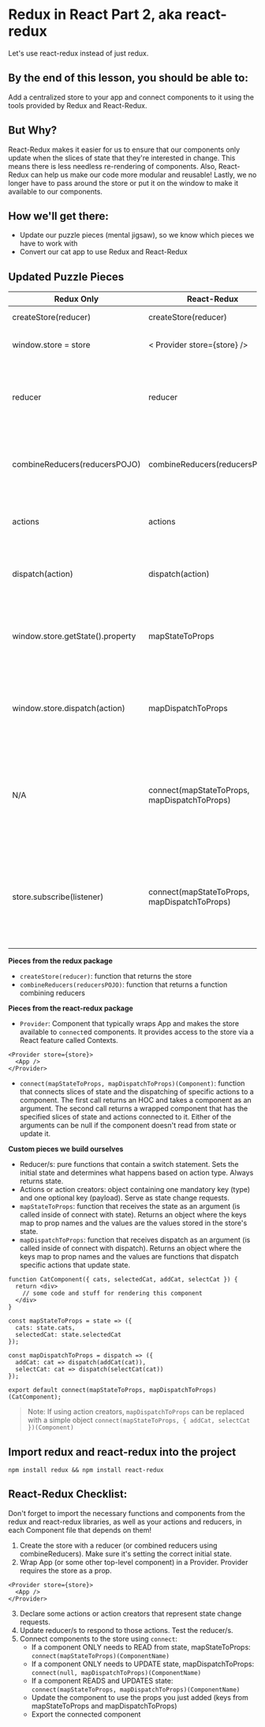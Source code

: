 # Redux in React Part 2, aka react-redux
Let's use react-redux instead of just redux.

## By the end of this lesson, you should be able to:
Add a centralized store to your app and connect components to it using the tools provided by Redux and React-Redux.

## But Why?
React-Redux makes it easier for us to ensure that our components only update when the slices of state that they're interested in change. This means there is less needless re-rendering of components. Also, React-Redux can help us make our code more modular and reusable! Lastly, we no longer have to pass around the store or put it on the window to make it available to our components.

## How we'll get there:
- Update our puzzle pieces (mental jigsaw), so we know which pieces we have to work with
- Convert our cat app to use Redux and React-Redux

## Updated Puzzle Pieces

Redux Only | React-Redux | Purpose
-----------|-------------|-----------
createStore(reducer) | createStore(reducer) | Create the store
window.store = store | < Provider store={store} /> | Make store available to components
reducer | reducer | Set the initial state and handle actions (state change requests)
combineReducers(reducersPOJO) | combineReducers(reducersPOJO) | Allow different reducers to handle slices of state
actions | actions | Define change requests that update state
dispatch(action) | dispatch(action) | Dispatch actions to the store to change state
window.store.getState().property | mapStateToProps | Read from state to make certain slices available to components
window.store.dispatch(action) | mapDispatchToProps | Dispatch actions from components to update state in store
N/A | connect(mapStateToProps, mapDispatchToProps) | Wrap component in another component to make slices of state and dispatch available as props
store.subscribe(listener) | connect(mapStateToProps, mapDispatchToProps) | Update component only when its slice of state changes (Yes, connect is doing all of the jobs!)

**Pieces from the redux package** 
- `createStore(reducer)`: function that returns the store
- `combineReducers(reducersPOJO)`: function that returns a function combining reducers

**Pieces from the react-redux package**
- `Provider`: Component that typically wraps App and makes the store available to `connect`ed components. It provides access to the store via a React feature called Contexts.
```
<Provider store={store}>
  <App />
</Provider>
```
- `connect(mapStateToProps, mapDispatchToProps)(Component)`: function that connects slices of state and the dispatching of specific actions to a component. The first call returns an HOC and takes a component as an argument. The second call returns a wrapped component that has the specified slices of state and actions connected to it. Either of the arguments can be null if the component doesn't read from state or update it.

**Custom pieces we build ourselves**
- Reducer/s: pure functions that contain a switch statement. Sets the initial state and determines what happens based on action type. Always returns state.
- Actions or action creators: object containing one mandatory key (type) and one optional key (payload). Serve as state change requests.
- `mapStateToProps`: function that receives the state as an argument (is called inside of connect with state). Returns an object where the keys map to prop names and the values are the values stored in the store's state.
- `mapDispatchToProps`: function that receives dispatch as an argument (is called inside of connect with dispatch). Returns an object where the keys map to prop names and the values are functions that dispatch specific actions that update state.

```
function CatComponent({ cats, selectedCat, addCat, selectCat }) {
  return <div>
    // some code and stuff for rendering this component
  </div>
}

const mapStateToProps = state => ({
  cats: state.cats,
  selectedCat: state.selectedCat
});

const mapDispatchToProps = dispatch => ({
  addCat: cat => dispatch(addCat(cat)),
  selectCat: cat => dispatch(selectCat(cat))
});

export default connect(mapStateToProps, mapDispatchToProps)(CatComponent);
```

> Note: If using action creators, `mapDispatchToProps` can be replaced with a simple object `connect(mapStateToProps, { addCat, selectCat })(Component)`

## Import redux and react-redux into the project
`npm install redux && npm install react-redux`

## React-Redux Checklist:
Don't forget to import the necessary functions and components from the redux and react-redux libraries, as well as your actions and reducers, in each Component file that depends on them!

1. Create the store with a reducer (or combined reducers using combineReducers). Make sure it's setting the correct initial state.
2. Wrap App (or some other top-level component) in a Provider. Provider requires the store as a prop.
```
<Provider store={store}>
  <App />
</Provider>
```
3. Declare some actions or action creators that represent state change requests.
4. Update reducer/s to respond to those actions. Test the reducer/s.
5. Connect components to the store using `connect`:
    - If a component ONLY needs to READ from state, mapStateToProps: `connect(mapStateToProps)(ComponentName)`
    - If a component ONLY needs to UPDATE state, mapDispatchToProps: `connect(null, mapDispatchToProps)(ComponentName)`
    - If a component READS and UPDATES state: `connect(mapStateToProps, mapDispatchToProps)(ComponentName)`
    - Update the component to use the props you just added (keys from mapStateToProps and mapDispatchToProps)
    - Export the connected component
